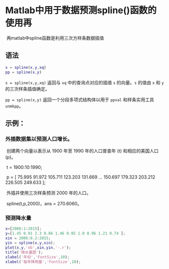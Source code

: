 # **Matlab中用于数据预测spline()函数的使用**再

​		再matlab中spline函数是利用三次方样条数据插值

## 语法

```matlab
s = spline(x,y,xq)
pp = spline(x,y)
```

`s = spline(x,y,xq)` 返回与 `xq` 中的查询点对应的插值 `s` 的向量。`s` 的值由 `x` 和 `y` 的三次样条插值确定。

`pp = spline(x,y)` 返回一个分段多项式结构体以用于 `ppval` 和样条实用工具 `unmkpp`。

## 示例：

### 外插数据集以预测人口增长。

​	创建两个向量以表示从 1900 年至 1990 年的人口普查年 (t) 和相应的美国人口 (p)。

​	t = 1900:10:1990;

​	p = [ 75.995 91.972 105.711 123.203 131.669 ... 150.697 179.323 203.212 226.505 249.633 ];

​	外插并使用三次样条预测 2000 年的人口。

​	spline(t,p,2000)，ans = 270.6060。

### 预测降水量

```matlab
x=[2006:1:2015];
y=[1.45 0.91 2.3 0.86 1.46 0.95 1.0 0.96 1.21 0.74 ];
xin = 2006:0.2:2015;
yin = spline(x,y,xin);
plot(x,y,'ob',xin,yin,'-.r');
title('降水量图');
xlabel('年份','FontSize',10);
xlabel('每年降雨量','FontSize',10);
```

